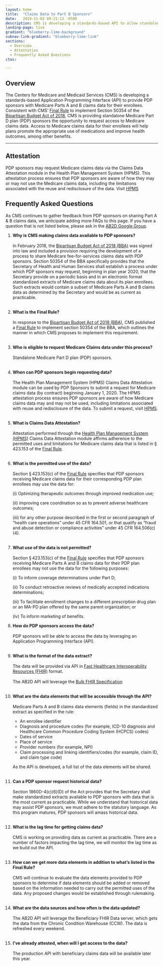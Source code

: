 ```yaml
---
layout: home
title:  "Claims Data to Part D Sponsors"
date:   2019-11-02 09:21:12 -0500 
description: CMS is developing a standards-based API to allow standalone Medicare Part D plan (PDP) sponsors to retrieve Medicare claims data for their enrollees.
landing-page: live
gradient: "blueberry-lime-background"
subnav-link-gradient: "blueberry-lime-link"
sections:
  - Overview
  - Attestation  
  - Frequently Asked Questions
ctas:

---
```



## Overview

The Centers for Medicare and Medicaid Services (CMS) is developing a standards-based 
Application Programming Interface (API) to provide PDP sponsors with Medicare Parts A and B claims 
data for their enrollees. Consistent with CMS’ 
[Final Rule](https://www.federalregister.gov/d/2019-06822/page-15745)
to implement Section 50354 of the 
[Bipartisan Budget Act of 2018](https://www.congress.gov/bill/115th-congress/house-bill/1892/text), 
CMS is providing standalone Medicare Part D plan (PDP) sponsors
the opportunity to request access to Medicare claims data. Access to Medicare
claims data for their enrollees will help plans promote the appropriate use of medications and 
improve health outcomes, among other benefits.

---

## Attestation

PDP sponsors may request Medicare claims data via the Claims Data Attestation module in
the Health Plan Management System (HPMS). This attestation process ensures that PDP sponsors are aware of how 
they may or may not use the Medicare claims data, including the limitations associated with the reuse and redisclosure 
of the data. Visit [HPMS](https://hpms.cms.gov)

## Frequently Asked Questions
As CMS continues to gather feedback from PDP sponsors on sharing Part A & B claims data, we anticipate adding more FAQs 
to this page. If you have a question that is not listed below, please ask in the [AB2D Google Group](https://groups.google.com/forum/#!forum/ab2d-api).

1. **Why is CMS making claims data available to PDP sponsors?**<br><br>
In February 2018, the [Bipartisan Budget Act of 2018 (BBA)](https://www.congress.gov/bill/115th-congress/house-bill/1892/text)
was signed into law and included a provision 
requiring the development of a process to share Medicare fee-for-services claims data with PDP sponsors. Section 50354 of the BBA 
specifically provides that the Secretary of Health and Human Services shall establish a process under which PDP 
sponsors may request, beginning in plan year 2020, that the Secretary provide on a periodic basis and in an electronic 
format standardized extracts of Medicare claims data about its plan enrollees. Such extracts would contain a subset 
of Medicare Parts A and B claims data as determined by the Secretary and would be as current as practicable.<br><br>
2. **What is the Final Rule?**<br><br>
In response to the [Bipartisan Budget Act of 2018 (BBA)](https://www.congress.gov/bill/115th-congress/house-bill/1892/text),
CMS published a 
[Final Rule](https://www.federalregister.gov/d/2019-06822/page-15745)
 to implement section 50354 of the BBA, which outlines the manner in which CMS proposes to implement this requirement.<br><br>
3. **Who is eligible to request Medicare Claims data under this process?**<br><br>
Standalone Medicare Part D plan (PDP) sponsors.<br><br>
4. **When can PDP sponsors begin requesting data?**<br><br>
The Health Plan Management System (HPMS) Claims Data Attestation module can be used by PDP Sponsors to submit a 
request for Medicare claims data (by contract) beginning January 1, 2020. The HPMS attestation process ensures PDP 
sponsors are aware of how Medicare claims data may and may not be used, including limitations associated with reuse 
and redisclosure of the data. To submit a request, visit [HPMS](hpms.cms.gov).<br><br>
5. **What is Claims Data Attestation?**<br><br>
Attestation performed through the 
[Health Plan Management System (HPMS)](https://www.cms.gov/Research-Statistics-Data-and-Systems/Computer-Data-and-Systems/HPMS/Overview) 
Claims Data Attestation module affirms adherence 
to the permitted uses and limitations for Medicare claims data that is listed in § 423.153 of the 
[Final Rule](https://www.federalregister.gov/d/2019-06822/page-15745).<br><br>
6. **What is the permitted use of the data?**<br><br>
Section § 423.153(c) of the [Final Rule](https://www.federalregister.gov/d/2019-06822/page-15745) specifies that PDP sponsors receiving Medicare 
claims data for their corresponding PDP plan enrollees may use the data for:

    (i) Optimizing therapeutic outcomes through improved medication use;

    (ii) improving care coordination so as to prevent adverse healthcare outcomes;

    (iii) for any other purpose described in the first or second paragraph of “health care operations” under 
    45 CFR 164.501, or that qualify as “fraud and abuse detection or compliance activities” under 45 CFR 164.506(c)(4). <br><br>
7. **What use of the data is not permitted?**<br><br>
Section § 423.153(c) of the [Final Rule](https://www.federalregister.gov/d/2019-06822/page-15745) specifies that PDP sponsors receiving 
Medicare Parts A and B claims data for their PDP plan enrollees may not use the data for the following purposes:

    (i) To inform coverage determinations under Part D;
    
    (ii) To conduct retroactive reviews of medically accepted indications determinations;
    
    (iii) To facilitate enrollment changes to a different prescription drug plan or an MA-PD plan offered by the 
    same parent organization; or
    
    (iv) To inform marketing of benefits.<br>
    
8. **How do PDP sponsors access the data?**<br><br>
PDP sponsors will be able to access the data by leveraging an Application Programming Interface (API).<br><br>
9. **What is the format of the data extract?**<br><br>
The data will be provided via API in [Fast Healthcare Interoperability Resources (FHIR)](https://www.hl7.org/fhir/) 
format.<br><br>
The AB2D API will leverage the [Bulk FHIR Specification](http://build.fhir.org/ig/HL7/VhDir/bulk-data.html)<br><br>
10. **What are the data elements that will be accessible through the API?**<br><br>
Medicare Parts A and B claims data elements (fields) in the standardized extract as specified in the rule:
    - An enrollee identifier
    - Diagnosis and procedure codes (for example, ICD-10 diagnosis and Healthcare Common Procedure Coding System (HCPCS) codes)
    - Dates of service
    - Place of service
    - Provider numbers (for example, NPI)
    - Claim processing and linking identifiers/codes (for example, claim ID, and claim type code)
    
    As the API is developed, a full list of the data elements will be shared.<br><br>
11. **Can a PDP sponsor request historical data?**<br><br>
Section 1860D-4(c)(6)(D) of the Act provides that the Secretary shall make standardized extracts available to PDP 
sponsors with data that is the most current as practicable. While we understand that historical data may assist 
PDP sponsors, we must adhere to the statutory language. As this program matures, PDP sponsors will amass historical data.
<br><br>
12. **What is the lag time for getting claims data?**<br><br>
CMS is working on providing data as current as practicable. There are a number of factors impacting the lag time, 
we will monitor the lag time as we build out the API.<br><br>
13. **How can we get more data elements in addition to what’s listed in the Final Rule?**<br><br>
CMS will continue to evaluate the data elements provided to PDP sponsors to determine if data elements should be added 
or removed based on the information needed to carry out the permitted uses of the data. Any proposed changes would be 
established through rulemaking.<br><br>
14. **What are the data sources and how often is the data updated?**<br><br>
The AB2D API will leverage the Beneficiary FHIR Data server, which gets the data from the Chronic Condition 
Warehouse (CCW). The data is refreshed every weekend.<br><br>
15. **I’ve already attested, when will I get access to the data?**<br><br>
The production API with beneficiary claims data will be available later this year.
